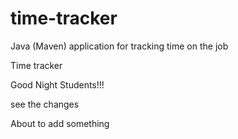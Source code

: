 # time-tracker
Java (Maven) application for tracking time on the job

Time tracker

Good Night Students!!!


see the changes


About to add something